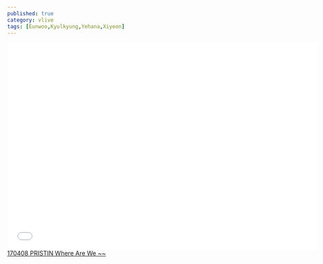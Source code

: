 ```yaml
---
published: true
category: vlive
tags: [Eunwoo,Kyulkyung,Yehana,Xiyeon]
---
```

<iframe frameborder="0" width="720" height="480" src="BLAH" allowfullscreen></iframe><br /><a href="" target="_blank">170408 PRISTIN Where Are We ~~</a>